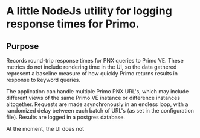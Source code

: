# A little NodeJs utility for logging response times for Primo. 

## Purpose 

Records round-trip response times for PNX queries to Primo VE. These metrics do not include rendering time in the UI, so the data gathered represent a baseline measure of how quickly Primo returns results in response to keyword queries. 

The application can handle multiple Primo PNX URL's, which may include different views of the same Primo VE instance or difference instances altogether. Requests are made asynchronously in an endless loop, with a randomized delay between each batch of URL's (as set in the configuration file). Results are logged in a postgres database. 

At the moment, the UI does not 


